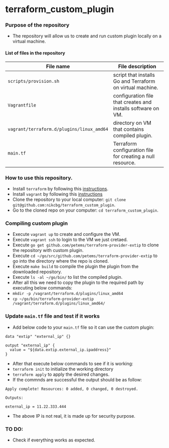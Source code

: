 # terraform_custom_plugin

### Purpose of the repository 
- The repository will allow us to create and run custom plugin locally on a virtual machine. 

#### List of files in the repository

File name                            | File description 
------------------------------------ | --------------------------------------------------------------
`scripts/provision.sh` | script that installs Go and Terraform on virtual machine. 
`Vagrantfile` | configuration file that creates and installs software on VM.
`vagrant/terraform.d/plugins/linux_amd64` | directory on VM that contains compiled plugin. 
`main.tf` | Terraform configuration file for creating a null resource. 

### How to use this repository. 
- Install `terraform` by following this [instructions](https://www.terraform.io/intro/getting-started/install.html).
- Install `vagrant` by following this [instructions](https://www.vagrantup.com/downloads.html)
- Clone the repository to your local computer: `git clone git@github.com:nikcbg/terraform_custom_plugin`.
- Go to the cloned repo on your computer: `cd terraform_custom_plugin`.

### Compiling custom plugin
- Execute `vagrant up` to create and configure the VM.
- Execute `vagrant ssh` to login to the VM we just cretaed.
- Execute `go get github.com/petems/terraform-provider-extip` to clone the repository with custom plugin.
- Execute `cd ~/go/src/github.com/petems/terraform-provider-extip` to go into the directory where the repo is cloned.
- Execute `make build` to compile the plugin the plugin from the downloaded repository.
- Execute `ls -al ~/go/bin/` to list the compiled plugin. 
- After all this we need to copy the plugin to the required path by executing below commands:
 - `mkdir -p /vagrant/terraform.d/plugins/linux_amd64`
 - `cp ~/go/bin/terraform-provider-extip /vagrant/terraform.d/plugins/linux_amd64/`

### Update `main.tf` file and test if it works
- Add below code to your `main.tf` file so it can use the custom plugin:
```
data "extip" "external_ip" {}

output "external_ip" {
  value = "${data.extip.external_ip.ipaddress}"
}
```

- After that execute below commands to see if it is working:
 - `terraform init` to initialize the working directory
 - `terraform apply` to apply the desired changes.
- If the commnds are successful the output should be as follow:

```
Apply complete! Resources: 0 added, 0 changed, 0 destroyed.

Outputs:

external_ip = 11.22.333.444
```
- The above IP is not real, it is made up for security purpose.


### TO DO: 
- Check if everything works as expected. 
